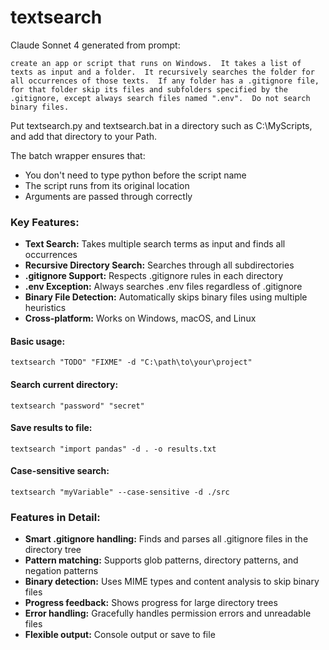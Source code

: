 # textsearch
Claude Sonnet 4 generated from prompt:

```create an app or script that runs on Windows.  It takes a list of texts as input and a folder.  It recursively searches the folder for all occurrences of those texts.  If any folder has a .gitignore file, for that folder skip its files and subfolders specified by the .gitignore, except always search files named ".env".  Do not search binary files.```

Put textsearch.py and textsearch.bat in a directory such as C:\MyScripts, and add that directory to your Path.

The batch wrapper ensures that:

- You don't need to type python before the script name
- The script runs from its original location
- Arguments are passed through correctly

### Key Features:

- **Text Search:** Takes multiple search terms as input and finds all occurrences
- **Recursive Directory Search:** Searches through all subdirectories
- **.gitignore Support:** Respects .gitignore rules in each directory
- **.env Exception:** Always searches .env files regardless of .gitignore
- **Binary File Detection:** Automatically skips binary files using multiple heuristics
- **Cross-platform:** Works on Windows, macOS, and Linux

#### Basic usage:

`textsearch "TODO" "FIXME" -d "C:\path\to\your\project"`

#### Search current directory:

`textsearch "password" "secret"`

#### Save results to file:

`textsearch "import pandas" -d . -o results.txt`

#### Case-sensitive search:

`textsearch "myVariable" --case-sensitive -d ./src`

### Features in Detail:

- **Smart .gitignore handling:** Finds and parses all .gitignore files in the directory tree
- **Pattern matching:** Supports glob patterns, directory patterns, and negation patterns
- **Binary detection:** Uses MIME types and content analysis to skip binary files
- **Progress feedback:** Shows progress for large directory trees
- **Error handling:** Gracefully handles permission errors and unreadable files
- **Flexible output:** Console output or save to file
